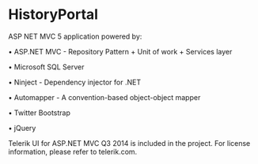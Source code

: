 HistoryPortal
=============

ASP NET MVC 5 application powered by:

•	ASP.NET MVC - Repository Pattern + Unit of work + Services layer

•	Microsoft SQL Server

•	Ninject - Dependency injector for .NET

•	Automapper - A convention-based object-object mapper

•	Twitter Bootstrap

•	jQuery



Telerik UI for ASP.NET MVC Q3 2014 is included in the project. For license information, please refer to telerik.com.